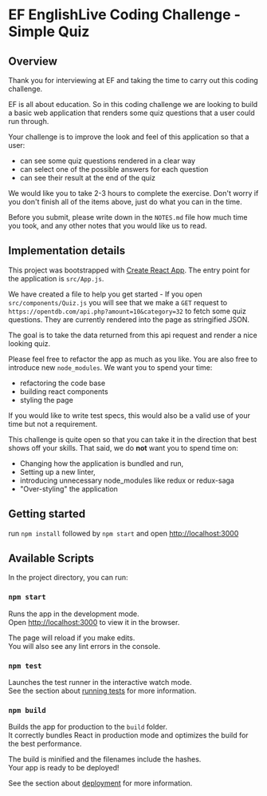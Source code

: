 # EF EnglishLive Coding Challenge - Simple Quiz

## Overview
Thank you for interviewing at EF and taking the time to carry out this coding challenge.

EF is all about education. So in this coding challenge we are looking to build a basic web application that renders some quiz questions that a user could run through.

Your challenge is to improve the look and feel of this application so that a user:
- can see some quiz questions rendered in a clear way
- can select one of the possible answers for each question
- can see their result at the end of the quiz

We would like you to take 2-3 hours to complete the exercise. Don't worry if you don't finish all of the items above, just do what you can in the time.

Before you submit, please write down in the `NOTES.md` file how much time you took, and any other notes that you would like us to read.

## Implementation details
This project was bootstrapped with [Create React App](https://github.com/facebook/create-react-app). The entry point for the application is `src/App.js`.

We have created a file to help you get started - If you open `src/components/Quiz.js` you will see that we make a `GET` request to `https://opentdb.com/api.php?amount=10&category=32` to fetch some quiz questions. They are currently rendered into the page as stringified JSON.

The goal is to take the data returned from this api request and render a nice looking quiz.

Please feel free to refactor the app as much as you like. You are also free to introduce new `node_modules`. We  want you to spend your time:
- refactoring the code base
- building react components
- styling the page
  
If you would like to write test specs, this would also be a valid use of your time but not a requirement.

This challenge is quite open so that you can take it in the direction that best shows off your skills. That said, we do **not** want you to spend time on:

* Changing how the application is bundled and run,
* Setting up a new linter,
* introducing unnecessary node_modules like redux or redux-saga
* "Over-styling" the application

## Getting started

run `npm install` followed by `npm start` and open [http://localhost:3000](http://localhost:3000)

## Available Scripts

In the project directory, you can run:

### `npm start`

Runs the app in the development mode.\
Open [http://localhost:3000](http://localhost:3000) to view it in the browser.

The page will reload if you make edits.\
You will also see any lint errors in the console.

### `npm test`

Launches the test runner in the interactive watch mode.\
See the section about [running tests](https://facebook.github.io/create-react-app/docs/running-tests) for more information.

### `npm build`

Builds the app for production to the `build` folder.\
It correctly bundles React in production mode and optimizes the build for the best performance.

The build is minified and the filenames include the hashes.\
Your app is ready to be deployed!

See the section about [deployment](https://facebook.github.io/create-react-app/docs/deployment) for more information.


